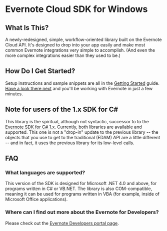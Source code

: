Evernote Cloud SDK for Windows
==================================

What Is This?
-------------

A newly-redesigned, simple, workflow-oriented library built on the Evernote Cloud API. It's designed to drop into your app easily and make most common Evernote integrations very simple to accomplish. (And even the more complex integrations easier than they used to be.)

How Do I Get Started?
---------------------

Setup instructions and sample snippets are all in the [Getting Started](Getting_Started.md) guide. [Have a look there next](Getting_Started.md) and you'll be working with Evernote in just a few minutes.

Note for users of the 1.x SDK for C#
------------------------------------

This library is the spiritual, although not syntactic, successor to to the [Evernote SDK for C# 1.x](https://github.com/evernote/evernote-sdk-csharp). Currently, both libraries are available and supported. This one is not a "drop-in" update to the previous library -- the objects that you use to get to the traditional (EDAM) API are a little different -- and in fact, it uses the previous library for its low-level calls.

FAQ
---

### What languages are supported?

This version of the SDK is designed for Microsoft .NET 4.0 and above, for programs written in C# or VB.NET. The library is also COM-compatible, meaning it can be used for programs written in VBA (for example, inside of Microsoft Office applications).

### Where can I find out more about the Evernote for Developers?

Please check out the [Evernote Developers portal page](http://dev.evernote.com).
